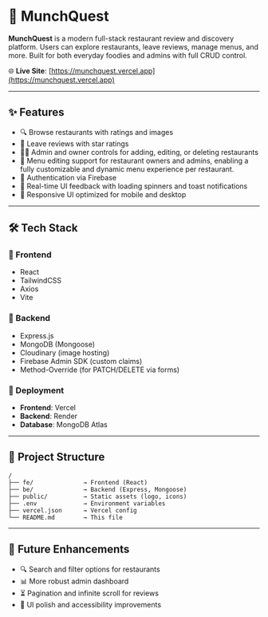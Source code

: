 # 🍔 **MunchQuest**

**MunchQuest** is a modern full-stack restaurant review and discovery platform. Users can explore restaurants, leave reviews, manage menus, and more. Built for both everyday foodies and admins with full CRUD control.

🌐 **Live Site**: [https://munchquest.vercel.app](https://munchquest.vercel.app)

---

## ✨ **Features**

* 🔍 Browse restaurants with ratings and images
* 📝 Leave reviews with star ratings
* 🧑‍💻 Admin and owner controls for adding, editing, or deleting restaurants
* 🧾 Menu editing support for restaurant owners and admins, enabling a fully customizable and dynamic menu experience per restaurant. 
* 🔐 Authentication via Firebase
* 🧠 Real-time UI feedback with loading spinners and toast notifications
* 📱 Responsive UI optimized for mobile and desktop


---

## 🛠️ **Tech Stack**

### 🔹 Frontend

* React
* TailwindCSS
* Axios
* Vite

### 🔹 Backend

* Express.js
* MongoDB (Mongoose)
* Cloudinary (image hosting)
* Firebase Admin SDK (custom claims)
* Method-Override (for PATCH/DELETE via forms)

### 🔹 Deployment

* **Frontend**: Vercel
* **Backend**: Render
* **Database**: MongoDB Atlas

---

## 🧭 **Project Structure**

```
/
├── fe/              → Frontend (React)
├── be/              → Backend (Express, Mongoose)
├── public/          → Static assets (logo, icons)
├── .env             → Environment variables
├── vercel.json      → Vercel config
└── README.md        → This file
```

---

## 🌱 **Future Enhancements**

* 🔍 Search and filter options for restaurants
* 📊 More robust admin dashboard
* ⏳ Pagination and infinite scroll for reviews
* 🎨 UI polish and accessibility improvements
